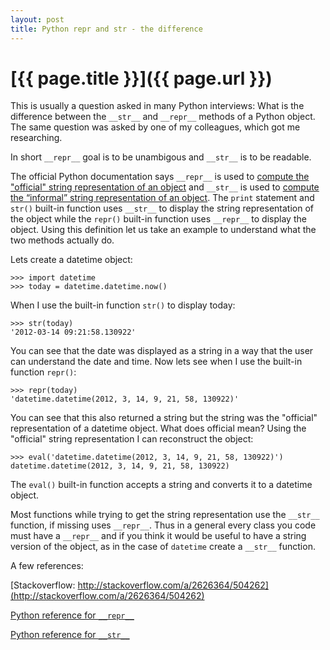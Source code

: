 ```yaml
---
layout: post
title: Python repr and str - the difference
---
```

# [{{ page.title }}]({{ page.url }})

This is usually a question asked in many Python interviews: What is the difference between the `__str__` and `__repr__` methods of a Python object. The same question was asked by one of my colleagues, which got me researching.

In short `__repr__` goal is to be unambigous and `__str__` is to be readable. 

The official Python documentation says `__repr__` is used to [compute the "official" string representation of an object][1] and `__str__` is used to [compute the “informal” string representation of an object][2]. The `print` statement and `str()` built-in function uses `__str__` to display the string representation of the object while the `repr()` built-in function uses `__repr__` to display the object. Using this definition let us take an example to understand what the two methods actually do.

Lets create a datetime object:

    >>> import datetime
    >>> today = datetime.datetime.now()

When I use the built-in function `str()` to display today:

    >>> str(today)
    '2012-03-14 09:21:58.130922'

You can see that the date was displayed as a string in a way that the user can understand the date and time. Now lets see when I use the built-in function `repr()`:

    >>> repr(today)
    'datetime.datetime(2012, 3, 14, 9, 21, 58, 130922)'

You can see that this also returned a string but the string was the "official" representation of a datetime object. What does official mean? Using the "official" string representation I can reconstruct the object:

    >>> eval('datetime.datetime(2012, 3, 14, 9, 21, 58, 130922)')
    datetime.datetime(2012, 3, 14, 9, 21, 58, 130922)

The `eval()` built-in function accepts a string and converts it to a datetime object. 

Most functions while trying to get the string representation use the `__str__` function, if missing uses `__repr__`. Thus in a general every class you code must have a `__repr__` and if you think it would be useful to have a string version of the object, as in the case of `datetime` create a `__str__` function.

A few references:

[Stackoverflow: http://stackoverflow.com/a/2626364/504262](http://stackoverflow.com/a/2626364/504262)

[Python reference for `__repr__`][1]

[Python reference for `__str__`][2]

[1]: http://docs.python.org/reference/datamodel.html#object.__repr__
[2]: http://docs.python.org/reference/datamodel.html#object.__str__


